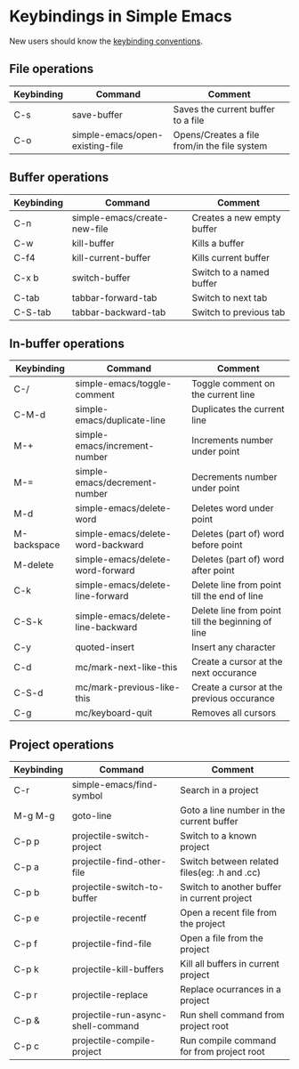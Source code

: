 # Keybindings in Simple Emacs

New users should know the [keybinding conventions](#some-keybinding-conventions).

## File operations
| Keybinding | Command                         | Comment                                      |
|------------|---------------------------------|----------------------------------------------|
| C-s        | save-buffer                     | Saves the current buffer to a file           |
| C-o        | simple-emacs/open-existing-file | Opens/Creates a file from/in the file system |

## Buffer operations
| Keybinding | Command                      | Comment                    |
|------------|------------------------------|----------------------------|
| C-n        | simple-emacs/create-new-file | Creates a new empty buffer |
| C-w        | kill-buffer                  | Kills a buffer             |
| C-f4       | kill-current-buffer          | Kills current buffer       |
| C-x b      | switch-buffer                | Switch to a named buffer   |
| C-tab      | tabbar-forward-tab           | Switch to next tab         |
| C-S-tab    | tabbar-backward-tab          | Switch to previous tab     |

## In-buffer operations
| Keybinding  | Command                           | Comment                                           |
|-------------|-----------------------------------|---------------------------------------------------|
| C-/         | simple-emacs/toggle-comment       | Toggle comment on the current line                |
| C-M-d       | simple-emacs/duplicate-line       | Duplicates the current line                       |
| M-+         | simple-emacs/increment-number     | Increments number under point                     |
| M-=         | simple-emacs/decrement-number     | Decrements number under point                     |
| M-d         | simple-emacs/delete-word          | Deletes word under point                          |
| M-backspace | simple-emacs/delete-word-backward | Deletes (part of) word before point               |
| M-delete    | simple-emacs/delete-word-forward  | Deletes (part of) word after point                |
| C-k         | simple-emacs/delete-line-forward  | Delete line from point till the end of line       |
| C-S-k       | simple-emacs/delete-line-backward | Delete line from point till the beginning of line |
| C-y         | quoted-insert                     | Insert any character                              |
| C-d         | mc/mark-next-like-this            | Create a cursor at the next occurance             |
| C-S-d       | mc/mark-previous-like-this        | Create a cursor at the previous occurance         |
| C-g         | mc/keyboard-quit                  | Removes all cursors                               |

## Project operations
| Keybinding | Command                            | Comment                                      |
|------------|------------------------------------|----------------------------------------------|
| C-r        | simple-emacs/find-symbol           | Search in a project                          |
| M-g M-g    | goto-line                          | Goto a line number in the current buffer     |
| C-p p      | projectile-switch-project          | Switch to a known project                    |
| C-p a      | projectile-find-other-file         | Switch between related files(eg: .h and .cc) |
| C-p b      | projectile-switch-to-buffer        | Switch to another buffer in current project  |
| C-p e      | projectile-recentf                 | Open a recent file from the project          |
| C-p f      | projectile-find-file               | Open a file from the project                 |
| C-p k      | projectile-kill-buffers            | Kill all buffers in current project          |
| C-p r      | projectile-replace                 | Replace ocurrances in a project              |
| C-p &      | projectile-run-async-shell-command | Run shell command from project root          |
| C-p c      | projectile-compile-project         | Run compile command for from project root    |

